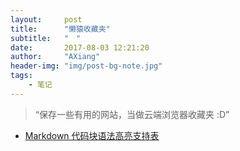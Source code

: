 ```yaml
---
layout:     post
title:      "懒猿收藏夹"
subtitle:   "　"
date:       2017-08-03 12:21:20
author:     "AXiang"
header-img: "img/post-bg-note.jpg"
tags:
    - 笔记
---
```


> “保存一些有用的网站，当做云端浏览器收藏夹 :D”

 - [Markdown 代码块语法高亮支持表](http://blog.csdn.net/u013553529/article/details/50629055)



